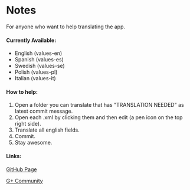 Notes
===========
For anyone who want to help translating the app. 

#### Currently Available:
* English (values-en)
* Spanish (values-es)
* Swedish (values-se)
* Polish (values-pl)
* Italian (values-it)


#### How to help:
1. Open a folder you can translate that has "TRANSLATION NEEDED" as latest commit message.
2. Open each .xml by clicking them and then edit (a pen icon on the top right side).
3. Translate all english fields.
4. Commit.
5. Stay awesome.

#### Links:
[GitHub Page](http://jonasborggren.github.io/Notes-Languages)

[G+ Community](https://plus.google.com/communities/115783926707972963445)

